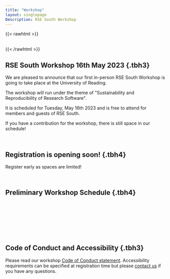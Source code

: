 ```yaml
---
title: "Workshop"
layout: singlepage
Description: RSE South Workshop
---
```

{{< rawhtml >}}
<br/><br/> 

{{< /rawhtml >}}


## RSE South Workshop 16th May 2023 {.tbh3}

We are pleased to announce that our first in-person RSE South Workshop is going to take place at the University of Reading.

The workshop will run under the theme of "Sustainability and Reproducibility of Research Software".

It is scheduled for Tuesday, May 16th 2023 and is free to attend for members and guests of RSE South.

If you have a contribution for the workshop, there is still space in our schedule!


<br/>

## Registration is opening soon! {.tbh4}

Register early as spaces are limited!

<br/>

## Preliminary Workshop Schedule {.tbh4}
<br/><br/> 
<br/><br/> 
<br/><br/> 


## Code of Conduct and Accessibility {.tbh3}
<p>
Please read our workshop <a class="nav-link" href="/codeofconduct">Code of Conduct statement</a>. 
Accessibility requirements can be specified at registration time but please <a href="mailto:m.b.broadbridge@reading.ac.uk">contact us</a> if you have any questions.
</p>
<br/><br/> 
<br/><br/> 

